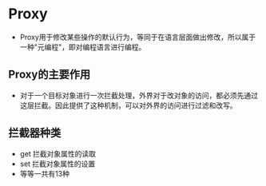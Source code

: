 # Proxy

* Proxy用于修改某些操作的默认行为，等同于在语言层面做出修改，所以属于一种"元编程"，即对编程语言进行编程。

## Proxy的主要作用

* 对于一个目标对象进行一次拦截处理，外界对于改对象的访问，都必须先通过这层拦截。因此提供了这种机制，可以对外界的访问进行过滤和改写。

## 拦截器种类

* get 拦截对象属性的读取
* set 拦截对象属性的设置
* 等等一共有13种